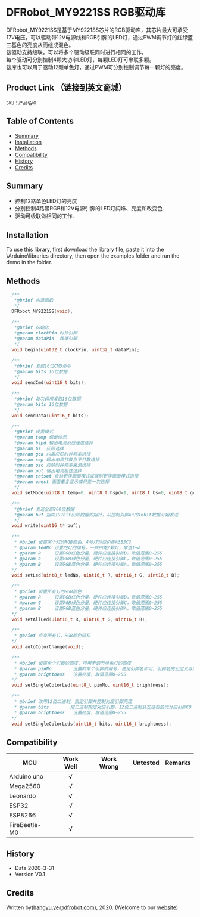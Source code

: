 # DFRobot_MY9221SS  RGB驱动库
DFRobot_MY9221SS是基于MY9221SS芯片的RGB驱动库，其芯片最大可承受17V电压，可以驱动带12V电源线和RGB引脚的LED灯，通过PWM调节灯的红绿蓝三基色的亮度从而组成混色。<br>
该驱动支持级联，可以将多个驱动级联同时进行相同的工作。<br>
每个驱动可分别控制4颗大功率LED灯，每颗LED灯可串联多颗。<br>
该库也可以用于驱动12颗单色灯，通过PWM可分别控制调节每一颗灯的亮度。  <br>




## Product Link （链接到英文商城）
    SKU：产品名称
   
## Table of Contents

* [Summary](#summary)
* [Installation](#installation)
* [Methods](#methods)
* [Compatibility](#compatibility)
* [History](#history)
* [Credits](#credits)

## Summary

* 控制12路单色LED灯的亮度 <br>
* 分别控制4路带RGB和12V电源引脚的LED灯闪烁、亮度和改变色. <br>
* 驱动可级联做相同的工作. <br>

## Installation

To use this library, first download the library file, paste it into the \Arduino\libraries directory, then open the examples folder and run the demo in the folder.

## Methods

```C++
  /**
   *@brief 构造函数
   */
  DFRobot_MY9221SS(void);

  /**
   *@brief 初始化
   *@param clockPin 时钟引脚
   *@param dataPin  数据引脚
   */
  void begin(uint32_t clockPin, uint32_t dataPin);

  /**
   *@brief 发送16位CMD命令
   *@param bits 16位数据
   */
  void sendCmd(uint16_t bits);

  /**
   *@brief 每次调用发送16位数据
   *@param bits 16位数据
   */
  void sendData(uint16_t bits);

  /**
   *@brief 设置模式
   *@param temp 保留位元
   *@param hspd 输出电流反应速度选择
   *@param bs  灰阶选择
   *@param gck 内置灰阶时钟频率选择
   *@param sep 输出电流打散与不打散选择
   *@param osc 灰阶时钟频率来源选择
   *@param pol 输出电流极性选择
   *@param cntset 自动更换画面模式或强制更换画面模式选择
   *@param onest 画面重复显示或只亮一次选择
   */
  void setMode(uint8_t temp=0, uint8_t hspd=1, uint8_t bs=0, uint8_t gck=0, uint8_t sep=0, uint8_t osc=0, uint8_t pol=0, uint8_t cntset=0, uint8_t onest=0);

  /**
   *@brief 发送全部208位数据
   *@param buf 指向192bit灰阶数据的指针，从控制引脚A3的16bit数据开始发送
   */
  void write(uint16_t* buf);

  /**
   * @brief 设置某个灯的RGB颜色，4号灯对应引脚A3B3C3
   * @param ledNo 设置的灯的编号，一共四路/颗灯，取值1~4
   * @param R     设置RGB红色分量，硬件应连接引脚B，取值范围0~255
   * @param G     设置RGB绿色分量，硬件应连接引脚C，取值范围0~255
   * @param B     设置RGB蓝色分量，硬件应连接引脚A，取值范围0~255
  */
  void setLed(uint8_t ledNo, uint16_t R, uint16_t G, uint16_t B);

  /**
   * @brief 设置所有灯的RGB颜色
   * @param R     设置RGB红色分量，硬件应连接引脚B，取值范围0~255
   * @param G     设置RGB绿色分量，硬件应连接引脚C，取值范围0~255
   * @param B     设置RGB蓝色分量，硬件应连接引脚A，取值范围0~255
  */
  void setAllLed(uint16_t R, uint16_t G, uint16_t B);

  /**
   * @brief 点亮所有灯，RGB颜色随机
  */
  void autoColorChange(void);

  /**
   * @brief 设置单个引脚的亮度，可用于调节单色灯的亮度
   * @param pinNo        设置的单个引脚的编号，使用引脚名即可，引脚名的宏定义与实物完全一致
   * @param brightness   设置亮度，取值范围0~255
  */
  void setSingleColorLed(uint8_t pinNo, uint16_t brightness);

  /**
   * @brief 改用12位二进制，指定引脚并控制对应引脚亮度
   * @param bits        用二进制指定对应引脚，12位二进制从左往右依次对应引脚C0 B0 A0 C1 B1 A1 C2 B2 A2 C3 B3 A3，范围从0到0xfff
   * @param brightness   设置亮度，取值范围0~255
  */
  void setSingleColorLeds(uint16_t bits, uint16_t brightness); 
```

## Compatibility

MCU                | Work Well    | Work Wrong   | Untested    | Remarks
------------------ | :----------: | :----------: | :---------: | -----
Arduino uno        |      √       |              |             | 
Mega2560        |      √       |              |             | 
Leonardo        |      √       |              |             | 
ESP32        |      √       |              |             | 
ESP8266        |      √       |              |             | 
FireBeetle-M0        |      √       |              |             | 


## History

- Data 2020-3-31
- Version V0.1


## Credits

Written by(hangyu.ye@dfrobot.com), 2020. (Welcome to our [website](https://www.dfrobot.com/))





